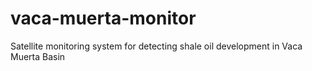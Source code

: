 # vaca-muerta-monitor
Satellite monitoring system for detecting shale oil development in Vaca Muerta Basin
